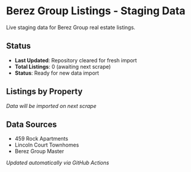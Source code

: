 # Berez Group Listings - Staging Data

Live staging data for Berez Group real estate listings.

## Status
- **Last Updated**: Repository cleared for fresh import
- **Total Listings**: 0 (awaiting next scrape)
- **Status**: Ready for new data import

## Listings by Property
*Data will be imported on next scrape*

## Data Sources
- 459 Rock Apartments
- Lincoln Court Townhomes  
- Berez Group Master

*Updated automatically via GitHub Actions*
